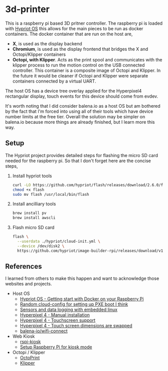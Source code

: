 # 3d-printer

This is a raspberry pi based 3D pritner controller. The raspberry pi is loaded with [Hypriot OS](https://blog.hypriot.com) this allows for the main pieces to be run as docker containers. The docker container that are run on the host are,
  * **X**, is used as the display backend
  * **Chromium**, is used as the display frontend that bridges the X and Octopi/Klipper containers
  * **Octopi, with Klipper**. Acts as the print spool and communicates with the klipper process to run the motion control on the USB connected controller. This container is a composite image of Octopi and Klipper. In the future it would be cleaner if Octopi and Klipper were separate containers connected by a virtual UART.

The host OS has a device tree overlay applied for the Hyperpixel4 rectangular display, touch events for this device should come from evdev.

It's worth noting that I did consider balena.io as a host OS but am bothered by the fact that I'm forced into using all of their tools which have device number limits at the free tier. Overall the solution may be simpler on balena.io because more things are already finished, but I learn more this way. 

## Setup

The Hypriot project provides detailed steps for flashing the micro SD card needed for the raspberry pi. So that I don't forget here are the concise steps,
  1. Install hypriot tools
     ```bash
     curl -LO https://github.com/hypriot/flash/releases/download/2.6.0/flash
     chmod +x flash
     sudo mv flash /usr/local/bin/flash
     ```
  2. Install ancilliary tools
     ```bash
     brew install pv
     brew install awscli
     ```
  3. Flash micro SD card
     ```bash
     flash \
       --userdata ./hypriot/cloud-init.yml \
       --device /dev/disk2 \
       https://github.com/hypriot/image-builder-rpi/releases/download/v1.12.0/hypriotos-rpi-v1.12.0.img.zip
     ```

## References

I learned from others to make this happen and want to acknowledge those websites and projects.

  * Host OS
    * [Hypriot OS - Getting start with Docker on your Raspberry Pi](https://blog.hypriot.com/getting-started-with-docker-on-your-arm-device/)
    * [Random cloud-config for setting up PXE boot I think](https://gist.github.com/dm4tze/d931a0f17645a0f1cc6e14d353109840)
    * [Sensors and data logging with embedded linux](https://www.balena.io/blog/sensors-and-data-logging-with-embedded-linux-the-ultimate-guide-part-1/#dtoverlaycontainerwithdocker)
    * [Hyperpixel 4 - Manual installation](https://github.com/pimoroni/hyperpixel4)
    * [Hyperpixel 4 - Touchscreen support](https://forums.pimoroni.com/t/hyperpixel-4-touchscreen-support/12695)
    * [Hyperpixel 4 - Touch screen dimensions are swapped](https://forums.pimoroni.com/t/hyperpixel-4-touch-screen-dimensions-are-swapped/8198/10)
    * [balena-io/wifi-connect](https://github.com/balena-io/wifi-connect)
  * Web Kiosk
    * [rspi-kiosk](https://github.com/ck99/rspi-kiosk)
    * [Setup Raspberry Pi for kiosk mode](https://die-antwort.eu/techblog/2017-12-setup-raspberry-pi-for-kiosk-mode/)
  * Octopi / Klipper
    * [OctoPrint](https://octoprint.org)
    * [Klipper](https://www.klipper3d.org)